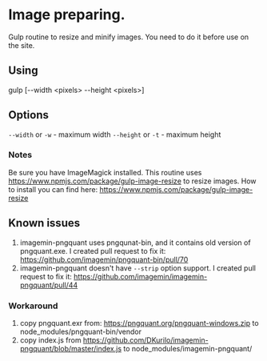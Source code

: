 # Image preparing.

Gulp routine to resize and minify images.
You need to do it before use on the site.

## Using

gulp [--width &lt;pixels&gt; --height &lt;pixels&gt;]

## Options

`--width` or `-w` - maximum width
`--height` or `-t` - maximum height

### Notes

Be sure you have ImageMagick installed. This routine uses https://www.npmjs.com/package/gulp-image-resize to resize images.
How to install you can find here: https://www.npmjs.com/package/gulp-image-resize

## Known issues

1. imagemin-pngquant uses pngqunat-bin, and it contains old version of pngquant.exe. I created pull request to fix it: https://github.com/imagemin/pngquant-bin/pull/70
2. imagemin-pngquant doesn't have `--strip` option support. I created pull request to fix it: https://github.com/imagemin/imagemin-pngquant/pull/44

### Workaround
1. copy pngquant.exr from: https://pngquant.org/pngquant-windows.zip to node_modules/pngquant-bin/vendor
2. copy index.js from https://github.com/DKurilo/imagemin-pngquant/blob/master/index.js to node_modules/imagemin-pngquant/
